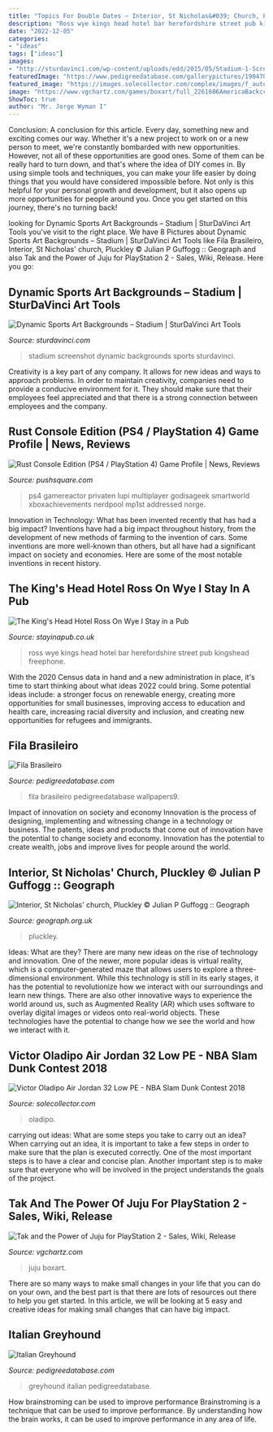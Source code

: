```yaml
---
title: "Topics For Double Dates ~ Interior, St Nicholas&#039; Church, Pluckley © Julian P Guffogg :: Geograph"
description: "Ross wye kings head hotel bar herefordshire street pub kingshead freephone"
date: "2022-12-05"
categories:
- "ideas"
tags: ["ideas"]
images:
- "http://sturdavinci.com/wp-content/uploads/edd/2015/05/Stadium-1-Screenshot.png"
featuredImage: "https://www.pedigreedatabase.com/gallerypictures/190470.jpg"
featured_image: "https://images.solecollector.com/complex/images/f_auto,fl_lossy,q_auto,w_1200/y4ejk3izhoqxrzqhiab5/victor-oladipo-air-jordan-32-low-pe"
image: "https://www.vgchartz.com/games/boxart/full_2261606AmericaBackccc.jpg"
ShowToc: true
author: "Mr. Jorge Wyman I"
---
```



Conclusion: A conclusion for this article.
Every day, something new and exciting comes our way. Whether it's a new project to work on or a new person to meet, we're constantly bombarded with new opportunities. However, not all of these opportunities are good ones. Some of them can be really hard to turn down, and that's where the idea of DIY comes in.
By using simple tools and techniques, you can make your life easier by doing things that you would have considered impossible before. Not only is this helpful for your personal growth and development, but it also opens up more opportunities for people around you. Once you get started on this journey, there's no turning back!

	

		
looking for Dynamic Sports Art Backgrounds – Stadium | SturDaVinci Art Tools you've visit to the right place. We have 8 Pictures about Dynamic Sports Art Backgrounds – Stadium | SturDaVinci Art Tools like Fila Brasileiro, Interior, St Nicholas&#039; church, Pluckley © Julian P Guffogg :: Geograph and also Tak and the Power of Juju for PlayStation 2 - Sales, Wiki, Release. Here you go:
		
    
## Dynamic Sports Art Backgrounds – Stadium | SturDaVinci Art Tools

<img loading=lazy src="http://sturdavinci.com/wp-content/uploads/edd/2015/05/Stadium-1-Screenshot.png" onerror="this.onerror=null;this.src='https://tse4.mm.bing.net/th?id=OIP.saX-4mitpT3KMe7y9H0vPQHaEw&amp;pid=15.1';" alt="Dynamic Sports Art Backgrounds – Stadium | SturDaVinci Art Tools">

_Source: sturdavinci.com_

>stadium screenshot dynamic backgrounds sports sturdavinci. 

	

Creativity is a key part of any company. It allows for new ideas and ways to approach problems. In order to maintain creativity, companies need to provide a conducive environment for it. They should make sure that their employees feel appreciated and that there is a strong connection between employees and the company.

    
## Rust Console Edition (PS4 / PlayStation 4) Game Profile | News, Reviews

<img loading=lazy src="https://images.pushsquare.com/screenshots/114598/large.jpg" onerror="this.onerror=null;this.src='https://tse2.mm.bing.net/th?id=OIP.HByJun4r-F1LgMoH3HUjmQHaEK&amp;pid=15.1';" alt="Rust Console Edition (PS4 / PlayStation 4) Game Profile | News, Reviews">

_Source: pushsquare.com_

>ps4 gamereactor privaten lupi multiplayer godisageek smartworld xboxachievements nerdpool mp1st addressed norge. 

	

Innovation in Technology: What has been invented recently that has had a big impact?
Inventions have had a big impact throughout history, from the development of new methods of farming to the invention of cars. Some inventions are more well-known than others, but all have had a significant impact on society and economies. Here are some of the most notable inventions in recent history.

    
## The King&#039;s Head Hotel Ross On Wye I Stay In A Pub

<img loading=lazy src="https://stayinapub.co.uk/wp-content/uploads/images/the-kings-head-hotel-ross-on-wye-herefordshire-7930-57958.jpg" onerror="this.onerror=null;this.src='https://tse1.mm.bing.net/th?id=OIP.hCD22aIbn-iNLsMW5odubQHaE7&amp;pid=15.1';" alt="The King&#039;s Head Hotel Ross On Wye I Stay in a Pub">

_Source: stayinapub.co.uk_

>ross wye kings head hotel bar herefordshire street pub kingshead freephone. 

	

With the 2020 Census data in hand and a new administration in place, it's time to start thinking about what ideas 2022 could bring. Some potential ideas include: a stronger focus on renewable energy, creating more opportunities for small businesses, improving access to education and health care, increasing racial diversity and inclusion, and creating new opportunities for refugees and immigrants.

    
## Fila Brasileiro

<img loading=lazy src="https://www.pedigreedatabase.com/gallerypictures/103501.jpg" onerror="this.onerror=null;this.src='https://tse4.mm.bing.net/th?id=OIP.mNL1EtMpBmx5P0P1sIJ7dwHaHk&amp;pid=15.1';" alt="Fila Brasileiro">

_Source: pedigreedatabase.com_

>fila brasileiro pedigreedatabase wallpapers9. 

	

Impact of innovation on society and economy
Innovation is the process of designing, implementing and witnessing change in a technology or business. The patents, ideas and products that come out of innovation have the potential to change society and economy. Innovation has the potential to create wealth, jobs and improve lives for people around the world.

    
## Interior, St Nicholas&#039; Church, Pluckley © Julian P Guffogg :: Geograph

<img loading=lazy src="https://s3.geograph.org.uk/geophotos/03/24/65/3246547_b21cfbdf_1024x1024.jpg" onerror="this.onerror=null;this.src='https://tse2.mm.bing.net/th?id=OIP.K07zYR-TG6ZG_RDqRD31eAHaEz&amp;pid=15.1';" alt="Interior, St Nicholas&#039; church, Pluckley © Julian P Guffogg :: Geograph">

_Source: geograph.org.uk_

>pluckley. 

	

Ideas: What are they?
There are many new ideas on the rise of technology and innovation. One of the newer, more popular ideas is virtual reality, which is a computer-generated maze that allows users to explore a three-dimensional environment. While this technology is still in its early stages, it has the potential to revolutionize how we interact with our surroundings and learn new things. There are also other innovative ways to experience the world around us, such as Augmented Reality (AR) which uses software to overlay digital images or videos onto real-world objects. These technologies have the potential to change how we see the world and how we interact with it.

    
## Victor Oladipo Air Jordan 32 Low PE - NBA Slam Dunk Contest 2018

<img loading=lazy src="https://images.solecollector.com/complex/images/f_auto,fl_lossy,q_auto,w_1200/y4ejk3izhoqxrzqhiab5/victor-oladipo-air-jordan-32-low-pe" onerror="this.onerror=null;this.src='https://tse4.mm.bing.net/th?id=OIP.3lgHorQ_-8FIygqSOCwYZwHaK4&amp;pid=15.1';" alt="Victor Oladipo Air Jordan 32 Low PE - NBA Slam Dunk Contest 2018">

_Source: solecollector.com_

>oladipo. 

	

carrying out ideas: What are some steps you take to carry out an idea?
When carrying out an idea, it is important to take a few steps in order to make sure that the plan is executed correctly. One of the most important steps is to have a clear and concise plan. Another important step is to make sure that everyone who will be involved in the project understands the goals of the project.

    
## Tak And The Power Of Juju For PlayStation 2 - Sales, Wiki, Release

<img loading=lazy src="https://www.vgchartz.com/games/boxart/full_2261606AmericaBackccc.jpg" onerror="this.onerror=null;this.src='https://tse3.mm.bing.net/th?id=OIP.PqUwrKhDh698-10Quf3sJgHaKh&amp;pid=15.1';" alt="Tak and the Power of Juju for PlayStation 2 - Sales, Wiki, Release">

_Source: vgchartz.com_

>juju boxart. 

	

There are so many ways to make small changes in your life that you can do on your own, and the best part is that there are lots of resources out there to help you get started. In this article, we will be looking at 5 easy and creative ideas for making small changes that can have big impact.

    
## Italian Greyhound

<img loading=lazy src="https://www.pedigreedatabase.com/gallerypictures/190470.jpg" onerror="this.onerror=null;this.src='https://tse3.mm.bing.net/th?id=OIP.kBDGlDn_n5HlTlDdjeGO4AHaKU&amp;pid=15.1';" alt="Italian Greyhound">

_Source: pedigreedatabase.com_

>greyhound italian pedigreedatabase. 

	

How brainstroming can be used to improve performance
Brainstroming is a technique that can be used to improve performance. By understanding how the brain works, it can be used to improve performance in any area of life.

